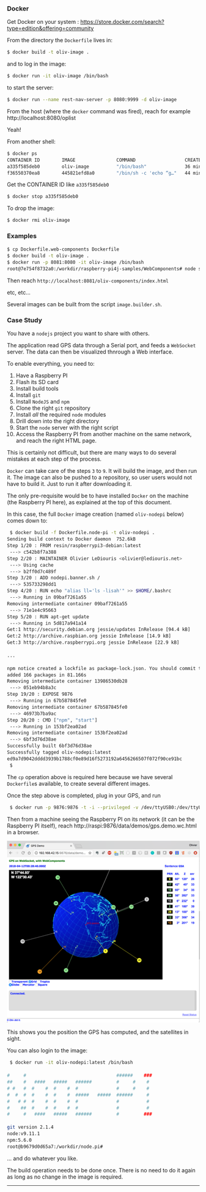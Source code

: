 ### Docker

Get Docker on your system : https://store.docker.com/search?type=edition&offering=community

From the directory the `Dockerfile` lives in:
```bash
$ docker build -t oliv-image .
```
and to log in the image:
```bash
$ docker run -it oliv-image /bin/bash
```
to start the server:
```bash
$ docker run --name rest-nav-server -p 8080:9999 -d oliv-image
```

From the host (where the `docker` command was fired), reach for example http://localhost:8080/oplist

Yeah!

From another shell:
```bash
$ docker ps
CONTAINER ID        IMAGE               COMMAND                  CREATED             STATUS                      PORTS               NAMES
a335f585deb0        oliv-image          "/bin/bash"              36 minutes ago      Exited (0) 35 minutes ago                       confident_proskuriakova
f36550370ea8        445821efd8a0        "/bin/sh -c 'echo “g…"   44 minutes ago      Exited (2) 44 minutes ago                       affectionate_davinci
```


Get the CONTAINER ID like `a335f585deb0`
```bash
$ docker stop a335f585deb0
```

To drop the image:
```bash
$ docker rmi oliv-image
```

### Examples

```bash
$ cp Dockerfile.web-components Dockerfile
$ docker build -t oliv-image .
$ docker run -p 8081:8080 -it oliv-image /bin/bash
root@7e754f8732a0:/workdir/raspberry-pi4j-samples/WebComponents# node server.js
```

Then reach `http://localhost:8081/oliv-components/index.html`

etc, etc...

Several images can be built from the script `image.builder.sh`.

### Case Study
You have a `nodejs` project you want to share with others.

The application read GPS data through a Serial port, and feeds a `WebSocket` server.
The data can then be visualized thnrough a Web interface.

To enable everything, you need to:
1. Have a Raspberry PI
1. Flash its SD card
1. Install build tools
1. Install `git`
1. Install `NodeJS` and `npm`
1. Clone the right `git` repository
1. Install *_all_* the required `node` modules
1. Drill down into the right directory
1. Start the `node` server with the right script
1. Access the Raspberry PI from another machine on the same network, and reach the right HTML page.

This is certainly not difficult, but there are many ways to do several mistakes at each step
of the process.

`Docker` can take care of the steps `3` to `9`.
It will build the image, and then run it.
The image can also be pushed to a repository, so user users would not have to build it.
Just to run it after downloading it.

The only pre-requisite would be to have installed `Docker` on the machine (the Raspberry PI here),
as explained at the top of this document.

In this case, the full `Docker` image creation (named `oliv-nodepi` below) comes down to:
```bash
 $ docker build -f Dockerfile.node-pi -t oliv-nodepi .
Sending build context to Docker daemon  752.6kB
Step 1/20 : FROM resin/raspberrypi3-debian:latest
 ---> c542b8f7a388
Step 2/20 : MAINTAINER Olivier LeDiouris <olivier@lediouris.net>
 ---> Using cache
 ---> b2ff0d7c489f
Step 3/20 : ADD nodepi.banner.sh /
 ---> 535733298dd1
Step 4/20 : RUN echo "alias ll='ls -lisah'" >> $HOME/.bashrc
 ---> Running in 09baf7261a55
Removing intermediate container 09baf7261a55
 ---> 71e1e4c95663
Step 5/20 : RUN apt-get update
 ---> Running in 5d817a941a14
Get:1 http://security.debian.org jessie/updates InRelease [94.4 kB]
Get:2 http://archive.raspbian.org jessie InRelease [14.9 kB]
Get:3 http://archive.raspberrypi.org jessie InRelease [22.9 kB]

...

npm notice created a lockfile as package-lock.json. You should commit this file.
added 166 packages in 81.166s
Removing intermediate container 13986530db28
 ---> 051eb94b8a3c
Step 19/20 : EXPOSE 9876
 ---> Running in 67b587845fe0
Removing intermediate container 67b587845fe0
 ---> 46973b7ba9ac
Step 20/20 : CMD ["npm", "start"]
 ---> Running in 153bf2ea02ad
Removing intermediate container 153bf2ea02ad
 ---> 6bf3d76d38ae
Successfully built 6bf3d76d38ae
Successfully tagged oliv-nodepi:latest
ed9a7d9042dddd3939b1788cf0e89d16f5273192a6456266507f072f90ce91bc
 $
```
The `cp` operation above is required here because we have several `Dockerfile`s available, to create several different images.

Once the step above is completed, plug in your GPS, and run
```bash
 $ docker run -p 9876:9876 -t -i --privileged -v /dev/ttyUSB0:/dev/ttyUSB0 -d oliv-nodepi:latest
```
Then from a machine seeing the Raspberry PI on its network (it can be the Raspberry PI itself),
reach http://raspi:9876/data/demos/gps.demo.wc.html in a browser.

![Running](DockerAtWork.png)

This shows you the position the GPS has computed, and the satellites in sight.

You can also login to the image:
```bash
 $ docker run -it oliv-nodepi:latest /bin/bash

#     #                                 ######    ###
##    #   ####   #####   ######         #     #    #
# #   #  #    #  #    #  #              #     #    #
#  #  #  #    #  #    #  #####   #####  ######     #
#   # #  #    #  #    #  #              #          #
#    ##  #    #  #    #  #              #          #
#     #   ####   #####   ######         #         ###

git version 2.1.4
node:v9.11.1
npm:5.6.0
root@b9679d0d65a7:/workdir/node.pi#

```
... and do whatever you like.

The build operation needs to be done once. There is no need to do it again as long as no
change in the image is required.


--------------------------------------------------------------------------
